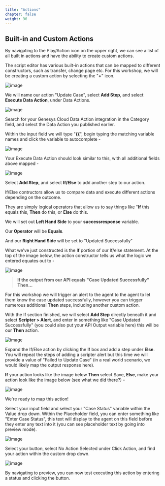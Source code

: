 ```yaml
---
title: "Actions"
chapter: false
weight: 30
---
```


## Built-in and Custom Actions

By navigating to the Play/Action icon on the upper right, we can see a list of all built in actions and have the ability to create custom actions.

The script editor has various built-in actions that can be mapped to different constructors, such as transfer, change page etc. For this workshop, we will be creating a custom action by selecting the "**+**" icon.

![image](/images/scriptactions.PNG)

We will name our action "Update Case", select **Add Step**, and select **Execute Data Action**, under Data Actions.

![image](/images/scriptactionstep1.PNG)

Search for your Genesys Cloud Data Action integration in the Category field, and select the Data Action you published earlier.

Within the input field we will type "**{{**", begin typing the matching variable names and click the variable to autocomplete -

![image](/images/scriptactionautocomplete.PNG)

Your Execute Data Action should look similar to this, with all additional fields above mapped -

![image](/images/scriptactionmap.PNG)

Select **Add Step**, and select **If/Else** to add another step to our action.

If/Else contructors allow us to compare data and execute different actions depending on the outcome. 

They are simply logical operators that allow us to say things like "**If** this equals this, **Then** do this, or **Else** do this.

We will set out **Left Hand Side** to your **successresponse** variable.

Our **Operator** will be **Equals**.

And our **Right Hand Side** will be set to "Updated Successfully"

What we've just constructed is the **If** portion of our If/else statement. At the top of the image below, the action constructor tells us what the logic we entered equates out to - 

![image](/images/scriptoutput.PNG)

> **If the output from our API equals "Case Updated Successfully" Then...**

For this workshop we will trigger an alert to the agent to the agent to let them know the case updated successfully, however you can trigger numerous additional **Then** steps, including another custom action.

With the If section finished, we will select **Add Step** directly beneath it and select **Scripter > Alert**, and enter in something like "Case Updated Successfully" (you could also put your API Output variable here) this will be our **Then** action. 

![image](/images/scriptactionif.PNG)

Expand the If/Else action by clicking the If box and add a step under **Else**. You will repeat the steps of adding a scripter alert but this time we will provide a value of "Failed to Update Case" (in a real world scenario, we would likely map the output response here).

**If** your action looks like the image below **Then** select Save, **Else**, make your action look like the image below (see what we did there?) -

![image](/images/scriptactioncomplete.PNG)

We're ready to map this action!

Select your input field and select your "Case Status" variable within the Value drop down. Within the Placeholder field, you can enter something like "Enter Case Status", this text will display to the agent on this field before they enter any text into it (you can see placeholder text by going into preview mode).

![image](/images/scriptinputfield.PNG)

Select your button, select No Action Selected under Click Action, and find your action within the custom drop down.

![image](/images/scriptbuttonaction.PNG)

By navigating to preview, you can now test executing this action by entering a status and clicking the button.

